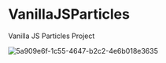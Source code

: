 # VanillaJSParticles

 Vanilla JS Particles Project

 ![5a909e6f-1c55-4647-b2c2-4e6b018e3635](https://github.com/botanbrk/VanillaJSParticles/assets/129686736/7649399d-cd21-49af-a9a0-e454690f3b0e)

